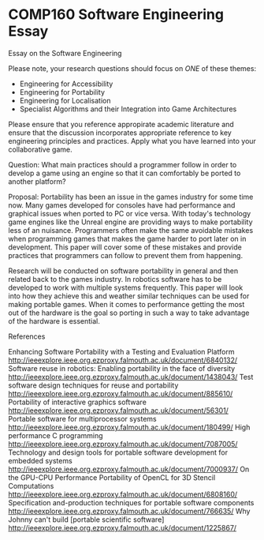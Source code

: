# COMP160 Software Engineering Essay
Essay on the Software Engineering

Please note, your research questions should focus on *ONE* of these themes:

* Engineering for Accessibility
* Engineering for Portability
* Engineering for Localisation
* Specialist Algorithms and their Integration into Game Architectures

Please ensure that you reference appropirate academic literature and ensure that the discussion incorporates appropriate reference to key engineering principles and practices. Apply what you have learned into your collaborative game.

Question: 
What main practices should a programmer follow in order to develop a game using an engine so that it can comfortably be ported to another platform?

Proposal:
Portability has been an issue in the games industry for some time now. Many games developed for consoles have had performance and graphical issues when ported to PC or vice versa. With today's technology game engines like the Unreal engine are providing ways to make portability less of an nuisance. Programmers often make the same avoidable mistakes when programming games that makes the game harder to port later on in development. This paper will cover some of these mistakes and provide practices that programmers can follow to prevent them from happening.

Research will be conducted on software portability in general and then related back to the games industry. In robotics software has to be developed to work with multiple systems frequently. This paper will look into how they achieve this and weather similar techniques can be used for making portable games. When it comes to performance getting the most out of the hardware is the goal so porting in such a way to take advantage of the hardware is essential.

References

Enhancing Software Portability with a Testing and Evaluation Platform
http://ieeexplore.ieee.org.ezproxy.falmouth.ac.uk/document/6840132/
Software reuse in robotics: Enabling portability in the face of diversity
http://ieeexplore.ieee.org.ezproxy.falmouth.ac.uk/document/1438043/
Test software design techniques for reuse and portability
http://ieeexplore.ieee.org.ezproxy.falmouth.ac.uk/document/885610/
Portability of interactive graphics software
http://ieeexplore.ieee.org.ezproxy.falmouth.ac.uk/document/56301/
Portable software for multiprocessor systems
http://ieeexplore.ieee.org.ezproxy.falmouth.ac.uk/document/180499/
High performance C programming
http://ieeexplore.ieee.org.ezproxy.falmouth.ac.uk/document/7087005/
Technology and design tools for portable software development for embedded systems
http://ieeexplore.ieee.org.ezproxy.falmouth.ac.uk/document/7000937/
On the GPU-CPU Performance Portability of OpenCL for 3D Stencil Computations
http://ieeexplore.ieee.org.ezproxy.falmouth.ac.uk/document/6808160/
Specification and-production techniques for portable software components
http://ieeexplore.ieee.org.ezproxy.falmouth.ac.uk/document/766635/
Why Johnny can't build [portable scientific software]
http://ieeexplore.ieee.org.ezproxy.falmouth.ac.uk/document/1225867/
